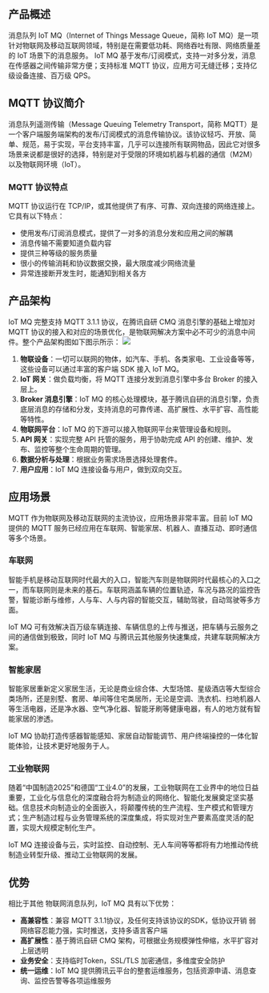 ## 产品概述
消息队列 IoT MQ（Internet of Things Message Queue，简称 IoT MQ）是一项针对物联网及移动互联网领域，特别是在需要低功耗、网络吞吐有限、网络质量差的 IoT 场景下的消息服务。 IoT MQ 基于发布/订阅模式，支持一对多分发，消息在传感器之间传输非常方便；支持标准 MQTT 协议，应用方可无缝迁移；支持亿级设备连接、百万级 QPS。

## MQTT 协议简介
消息队列遥测传输（Message Queuing Telemetry Transport，简称 MQTT）是一个客户端服务端架构的发布/订阅模式的消息传输协议。该协议轻巧、开放、简单、规范，易于实现，平台支持丰富，几乎可以连接所有联网物品，因此它对很多场景来说都是很好的选择，特别是对于受限的环境如机器与机器的通信（M2M）以及物联网环境（IoT）。

### MQTT 协议特点
MQTT 协议运行在 TCP/IP，或其他提供了有序、可靠、双向连接的网络连接上。它具有以下特点：
- 使用发布/订阅消息模式，提供了一对多的消息分发和应用之间的解耦
- 消息传输不需要知道负载内容
- 提供三种等级的服务质量
- 很小的传输消耗和协议数据交换，最大限度减少网络流量
- 异常连接断开发生时，能通知到相关各方

## 产品架构
IoT MQ 完整支持 MQTT 3.1.1 协议，在腾讯自研 CMQ 消息引擎的基础上增加对 MQTT 协议的接入和对应的场景优化，是物联网解决方案中必不可少的消息中间件。整个产品架构图如下图示所示：
![](//mc.qcloudimg.com/static/img/5c19789bdf84c215369d39fc3029e35d/image.jpg)
1. **物联设备**：一切可以联网的物体，如汽车、手机、各类家电、工业设备等等，这些设备可以通过丰富的客户端 SDK 接入 IoT MQ。
2. **IoT 网关**：做负载均衡，将 MQTT 连接分发到消息引擎中多台 Broker 的接入层上。
3. **Broker 消息引擎**：IoT MQ 的核心处理模块，基于腾讯自研的消息引擎，负责底层消息的存储和分发，支持消息的可靠传递、高扩展性、水平扩容、高性能等特性。
4. **物联网平台**：IoT MQ 的下游可以接入物联网平台来管理设备和规则。
5. **API 网关**：实现完整 API 托管的服务，用于协助完成 API 的创建、维护、发布、监控等整个生命周期的管理。
6. **数据分析与处理**：根据业务需求场景选择处理套件。
7. **用户应用**：IoT MQ 连接设备与用户，做到双向交互。

## 应用场景
MQTT 作为物联网及移动互联网的主流协议，应用场景非常丰富。目前 IoT MQ 提供的 MQTT 服务已经应用在车联网、智能家居、机器人、直播互动、即时通信等多个场景。
### 车联网
智能手机是移动互联网时代最大的入口，智能汽车则是物联网时代最核心的入口之一，而车联网则是未来的基石。车联网涵盖车辆的位置轨迹，车况与路况的监控告警，智能诊断与维修，人与车、人与内容的智能交互，辅助驾驶，自动驾驶等多方面。

IoT MQ 可有效解决百万级车辆连接、车辆信息的上传与推送，把车辆与云服务之间的通信做到极致，同时 IoT MQ 与腾讯云其他服务快速集成，共建车联网解决方案。
### 智能家居
智能家居重新定义家居生活，无论是商业综合体、大型场馆、星级酒店等大型综合类场所，还是别墅、套房、单间等住宅类居所，无论是空调、洗衣机、扫地机器人等生活电器，还是净水器、空气净化器、智能牙刷等健康电器，有人的地方就有智能家居的渗透。

IoT MQ 协助打造传感器智能感知、家居自动智能调节、用户终端操控的一体化智能体验，让技术更好地服务于人。
### 工业物联网
随着“中国制造2025”和德国“工业4.0”的发展，工业物联网在工业界中的地位日益重要，工业化与信息化的深度融合将为制造业的网络化、智能化发展奠定坚实基础。信息技术向制造业的全面嵌入，将颠覆传统的生产流程、生产模式和管理方式；生产制造过程与业务管理系统的深度集成，将实现对生产要素高度灵活的配置，实现大规模定制化生产。

IoT MQ 连接设备与云，实时监控、自动控制、无人车间等等都将有力地推动传统制造业转型升级、推动工业物联网的发展。
## 优势
相比于其他 物联网消息队列，IoT MQ 具有以下优势：
- **高兼容性**：兼容 MQTT 3.1.1协议，及任何支持该协议的SDK，低协议开销
弱网络容忍能力强，实时推送，支持多语言客户端
- **高扩展性**：基于腾讯自研 CMQ 架构，可根据业务规模弹性伸缩，水平扩容对上层透明
- **业务安全**：支持临时Token，SSL/TLS 加密通信，多维度安全防护
- **统一运维**：IoT MQ 提供腾讯云平台的整套运维服务，包括资源申请、消息查询、监控告警等各项运维服务

